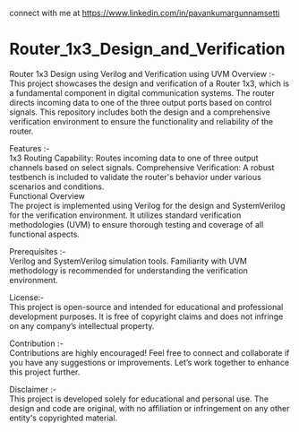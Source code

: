 connect with me at https://www.linkedin.com/in/pavankumargunnamsetti

# Router_1x3_Design_and_Verification
Router 1x3 Design using Verilog and Verification using UVM
Overview :-  <br>
This project showcases the design and verification of a Router 1x3, which is a fundamental component in digital communication systems. The router directs incoming data to one of the three output ports based on control signals. This repository includes both the design and a comprehensive verification environment to ensure the functionality and reliability of the router. <br>

Features :- <br>
1x3 Routing Capability: Routes incoming data to one of three output channels based on select signals.
Comprehensive Verification: A robust testbench is included to validate the router's behavior under various scenarios and conditions. <br>
Functional Overview <br>
The project is implemented using Verilog for the design and SystemVerilog for the verification environment. It utilizes standard verification methodologies (UVM) to ensure thorough testing and coverage of all functional aspects. <br>

Prerequisites :-  <br>
Verilog and SystemVerilog simulation tools.
Familiarity with UVM methodology is recommended for understanding the verification environment. <br>

License:- <br>
This project is open-source and intended for educational and professional development purposes. It is free of copyright claims and does not infringe on any company’s intellectual property. <br>

Contribution :- <br>
Contributions are highly encouraged! Feel free to connect and collaborate if you have any suggestions or improvements. Let’s work together to enhance this project further. <br>

Disclaimer :- <br>
This project is developed solely for educational and personal use. The design and code are original, with no affiliation or infringement on any other entity's copyrighted material. <br>
